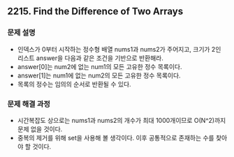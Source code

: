 ## 2215. Find the Difference of Two Arrays
### 문제 설명
- 인덱스가 0부터 시작하는 정수형 배열 nums1과 nums2가 주어지고, 크기가 2인 리스트 answer을 다음과 같은 조건을 기반으로 반환해라.
- answer[0]는 num2에 없는 num1의 모든 고유한 정수 목록이다.
- answer[1]는 num1에 없는 num2의 모든 고유한 정수 목록이다.
- 목록의 정수는 임의의 순서로 반환될 수 있다.
​
### 문제 해결 과정
- 시간복잡도 상으로는 nums1과 nums2의 개수가 최대 1000개이므로 O(N^2)까지 문제 없을 것이다.
- 중복의 제거를 위해 set을 사용해 볼 생각이다. 이후 공통적으로 존재하는 수를 찾아야 할 것이다.